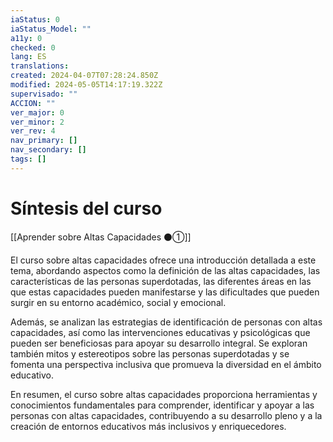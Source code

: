 ```yaml
---
iaStatus: 0
iaStatus_Model: ""
a11y: 0
checked: 0
lang: ES
translations: 
created: 2024-04-07T07:28:24.850Z
modified: 2024-05-05T14:17:19.322Z
supervisado: ""
ACCION: ""
ver_major: 0
ver_minor: 2
ver_rev: 4
nav_primary: []
nav_secondary: []
tags: []
---
```

# Síntesis del curso

[[Aprender sobre Altas Capacidades ⚫①]]

El curso sobre altas capacidades ofrece una introducción detallada a este tema, abordando aspectos como la definición de las altas capacidades, las características de las personas superdotadas, las diferentes áreas en las que estas capacidades pueden manifestarse y las dificultades que pueden surgir en su entorno académico, social y emocional.

Además, se analizan las estrategias de identificación de personas con altas capacidades, así como las intervenciones educativas y psicológicas que pueden ser beneficiosas para apoyar su desarrollo integral. Se exploran también mitos y estereotipos sobre las personas superdotadas y se fomenta una perspectiva inclusiva que promueva la diversidad en el ámbito educativo.

En resumen, el curso sobre altas capacidades proporciona herramientas y conocimientos fundamentales para comprender, identificar y apoyar a las personas con altas capacidades, contribuyendo a su desarrollo pleno y a la creación de entornos educativos más inclusivos y enriquecedores.
